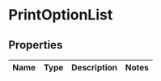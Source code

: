 # PrintOptionList

## Properties
Name | Type | Description | Notes
------------ | ------------- | ------------- | -------------
